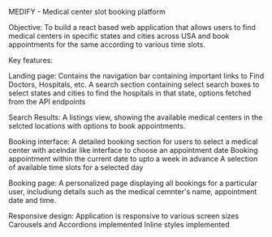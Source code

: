 MEDIFY - Medical center slot booking platform

Objective: To build a react based web application that allows users to find medical centers in specific states and cities across USA and book appointments for the same according to various time slots.

Key features:

Landing page: 
Contains the navigation bar containing important links to Find Doctors, Hospitals, etc.
A search section containing select search boxes to select states and cities to find the hospitals in that state, options fetched from the API endpoints

Search Results:
A listings view, showing the available medical centers in the selcted locations with options to book appointments.

Booking interface:
A detailed booking section for users to select a medical center with acelndar like interface to choose an appointment date
Booking appointment within the current date to upto  a week in advance
A selection of available time slots for a selected day

Booking page:
A personalized page displaying all bookings for a particular user, includiung details such as the medical cemnter's name, appointment date and time.

Responsive design:
Application is responsive to various screen sizes
Carousels and Accordions implemented
Inline styles implemented